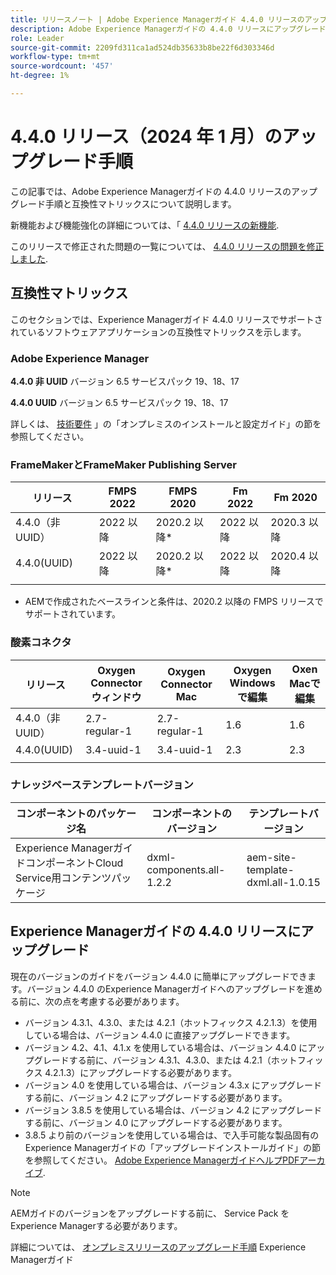 ```yaml
---
title: リリースノート | Adobe Experience Managerガイド 4.4.0 リリースのアップグレード手順
description: Adobe Experience Managerガイドの 4.4.0 リリースにアップグレードする方法を説明します
role: Leader
source-git-commit: 2209fd311ca1ad524db35633b8be22f6d303346d
workflow-type: tm+mt
source-wordcount: '457'
ht-degree: 1%

---
```


# 4.4.0 リリース（2024 年 1 月）のアップグレード手順

この記事では、Adobe Experience Managerガイドの 4.4.0 リリースのアップグレード手順と互換性マトリックスについて説明します。

新機能および機能強化の詳細については、「 [4.4.0 リリースの新機能](../release-info/whats-new-4-4.md).

このリリースで修正された問題の一覧については、 [4.4.0 リリースの問題を修正しました](../release-info/fixed-issues-4-4.md).




## 互換性マトリックス

このセクションでは、Experience Managerガイド 4.4.0 リリースでサポートされているソフトウェアアプリケーションの互換性マトリックスを示します。

### Adobe Experience Manager

**4.4.0 非 UUID**
バージョン 6.5 サービスパック 19、18、17

**4.4.0 UUID**
バージョン 6.5 サービスパック 19、18、17


詳しくは、 [技術要件](../install-guide/download-install-technical-requirements.md) 」の「オンプレミスのインストールと設定ガイド」の節を参照してください。

### FrameMakerとFrameMaker Publishing Server

| リリース | FMPS 2022 | FMPS 2020 | Fm 2022 | Fm 2020 |
| --- | --- | --- | --- | --- |
| 4.4.0（非 UUID） | 2022 以降 | 2020.2 以降* | 2022 以降 | 2020.3 以降 |
| 4.4.0(UUID) | 2022 以降 | 2020.2 以降* | 2022 以降 | 2020.4 以降 |
| | | | |

* AEMで作成されたベースラインと条件は、2020.2 以降の FMPS リリースでサポートされています。

### 酸素コネクタ

| リリース | Oxygen Connector ウィンドウ | Oxygen Connector Mac | Oxygen Windows で編集 | Oxen Macで編集 |
| --- | --- | --- |--- |--- |
| 4.4.0（非 UUID） | 2.7-regular-1 | 2.7-regular-1 | 1.6 | 1.6 |
| 4.4.0(UUID) | 3.4-uuid-1 | 3.4-uuid-1 | 2.3 | 2.3 |
|  |  |   |



### ナレッジベーステンプレートバージョン

| コンポーネントのパッケージ名 | コンポーネントのバージョン | テンプレートバージョン |
|---|---|---|
| Experience ManagerガイドコンポーネントCloud Service用コンテンツパッケージ | dxml-components.all-1.2.2 | aem-site-template-dxml.all-1.0.15 |



## Experience Managerガイドの 4.4.0 リリースにアップグレード


現在のバージョンのガイドをバージョン 4.4.0 に簡単にアップグレードできます。バージョン 4.4.0 のExperience Managerガイドへのアップグレードを進める前に、次の点を考慮する必要があります。


- バージョン 4.3.1、4.3.0、または 4.2.1（ホットフィックス 4.2.1.3）を使用している場合は、バージョン 4.4.0 に直接アップグレードできます。
- バージョン 4.2、4.1、4.1.x を使用している場合は、バージョン 4.4.0 にアップグレードする前に、バージョン 4.3.1、4.3.0、または 4.2.1（ホットフィックス 4.2.1.3）にアップグレードする必要があります。
- バージョン 4.0 を使用している場合は、バージョン 4.3.x にアップグレードする前に、バージョン 4.2 にアップグレードする必要があります。
- バージョン 3.8.5 を使用している場合は、バージョン 4.2 にアップグレードする前に、バージョン 4.0 にアップグレードする必要があります。
- 3.8.5 より前のバージョンを使用している場合は、で入手可能な製品固有のExperience Managerガイドの「アップグレードインストールガイド」の節を参照してください。 [Adobe Experience ManagerガイドヘルプPDFアーカイブ](https://helpx.adobe.com/xml-documentation-for-experience-manager/archive.html).



>[!NOTE]
>
>AEMガイドのバージョンをアップグレードする前に、 Service Pack をExperience Managerする必要があります。

詳細については、 [オンプレミスリリースのアップグレード手順](../install-guide/upgrade-xml-documentation.md) Experience Managerガイド

